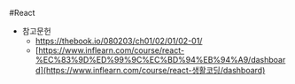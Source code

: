 #React

* 참고문헌
  * https://thebook.io/080203/ch01/02/01/02-01/
  * [https://www.inflearn.com/course/react-%EC%83%9D%ED%99%9C%EC%BD%94%EB%94%A9/dashboard](https://www.inflearn.com/course/react-생활코딩/dashboard)